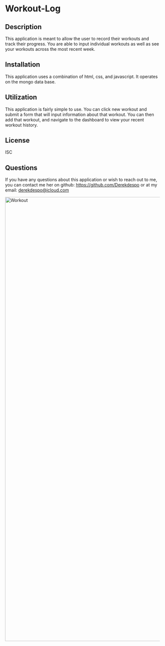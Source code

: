 # Workout-Log

## Description
This application is meant to allow the user to record their workouts and track their progress. You are able to input individual workouts as well as see your workouts across the most recent week.

## Installation
This application uses a combination of html, css, and javascript. It operates on the mongo data base. 

## Utilization
This application is fairly simple to use. You can click new workout and submit a form that will input information about that workout. You can then add that workout, and navigate to the dashboard to view your recent workout history.

## License
ISC

## Questions
If you have any questions about this application or wish to reach out to me, you can contact me her on github: https://github.com/Derekdespo
or at my email: derekdespo@icloud.com











<img width="1440" alt="Workout" src="https://user-images.githubusercontent.com/65831812/89242527-c8adc780-d5cf-11ea-9b90-7e4a672b375f.png">
